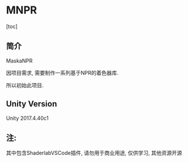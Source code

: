 # MNPR

[toc]

## 简介

MaskaNPR

因项目需求, 需要制作一系列基于NPR的着色器库.

所以初始此项目.

## Unity Version

Unity 2017.4.40c1

## 注:

其中包含ShaderlabVSCode插件, 请勿用于商业用途, 仅供学习, 其他资源开源